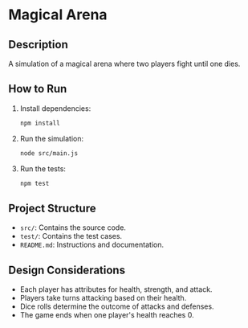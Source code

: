 # Magical Arena

## Description
A simulation of a magical arena where two players fight until one dies.

## How to Run
1. Install dependencies:
    ```bash
    npm install
    ```

2. Run the simulation:
    ```bash
    node src/main.js
    ```

3. Run the tests:
    ```bash
    npm test
    ```

## Project Structure
- `src/`: Contains the source code.
- `test/`: Contains the test cases.
- `README.md`: Instructions and documentation.

## Design Considerations
- Each player has attributes for health, strength, and attack.
- Players take turns attacking based on their health.
- Dice rolls determine the outcome of attacks and defenses.
- The game ends when one player's health reaches 0.
